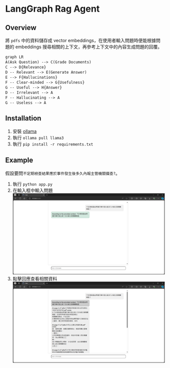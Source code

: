 # LangGraph Rag Agent
## Overview

將 `pdfs` 中的資料儲存成 vector embeddings，在使用者輸入問題時便能根據問題的 embeddings 搜尋相關的上下文，再參考上下文中的內容生成問題的回覆。

```mermaid
graph LR
A(Ask Question) --> C(Grade Documents)
C --> D{Relevance}
D -- Relevant --> E(Generate Answer)
E --> F{Hallucinations}
F -- Clear-minded --> G{Usefulness}
G -- Useful --> H{Answer}
D -- Irrelevant --> A
F -- Hallucinating --> A
G -- Useless --> A
```

## Installation

1. 安裝 [ollama](https://ollama.com/)
2. 執行 `ollama pull llama3`
3. 執行 `pip install -r requirements.txt`

## Example
假設要問`不定期檢查結果應於事件發生後多久內報主管機關備查?`。

1. 執行 `python app.py`
2. 在輸入框中輸入問題
![alt text](image-1.png)
3. 點擊回應查看相關資料
![alt text](image-2.png)